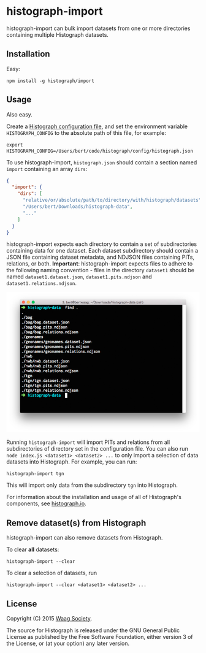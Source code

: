# histograph-import

histograph-import can bulk import datasets from one or more directories containing multiple Histograph datasets.

## Installation

Easy:

    npm install -g histograph/import

## Usage

Also easy.

Create a [Histograph configuration file](https://github.com/histograph/config), and set the environment variable `HISTOGRAPH_CONFIG` to the absolute path of this file, for example:

    export HISTOGRAPH_CONFIG=/Users/bert/code/histograph/config/histograph.json

To use histograph-import, `histograph.json` should contain a section named `import` containing an array `dirs`:

```json
{
  "import": {
    "dirs": [
      "relative/or/absolute/path/to/directory/with/histograph/datasets",
      "/Users/bert/Downloads/histograph-data",
      "..."
    ]
  }
}
```

histograph-import expects each directory to contain a set of subdirectories containing data for one dataset. Each dataset subdirectory should contain a JSON file containing dataset metadata, and NDJSON files containing PITs, relations, or both. __Important__: histograph-import expects files to adhere to the following naming convention - files in the directory `dataset1` should be named `dataset1.dataset.json`, `dataset1.pits.ndjson` and `dataset1.relations.ndjson`.

![](dirs.png)

Running `histograph-import` will import PITs and relations from all subdirectories of directory set in the configuration file. You can also run `node index.js <dataset1> <dataset2> ...` to only import a selection of data datasets into Histograph. For example, you can run:

    histograph-import tgn

This will import only data from the subdirectory `tgn` into Histograph.

For information about the installation and usage of all of Histograph's components, see [histograph.io](http://histograph.io).

## Remove dataset(s) from Histograph

histograph-import can also remove datasets from Histograph.

To clear __all__ datasets:

    histograph-import --clear

To clear a selection of datasets, run

    histograph-import --clear <dataset1> <dataset2> ...

## License

Copyright (C) 2015 [Waag Society](http://waag.org).

The source for Histograph is released under the GNU General Public License as published by the Free Software Foundation, either version 3 of the License, or (at your option) any later version.
